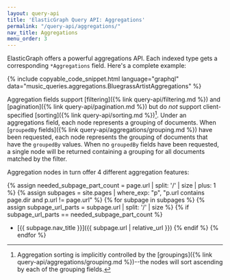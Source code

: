 ```yaml
---
layout: query-api
title: 'ElasticGraph Query API: Aggregations'
permalink: "/query-api/aggregations/"
nav_title: Aggregations
menu_order: 3
---
```

ElasticGraph offers a powerful aggregations API. Each indexed type gets a corresponding `*Aggregations` field.
Here's a complete example:

{% include copyable_code_snippet.html language="graphql" data="music_queries.aggregations.BluegrassArtistAggregations" %}

Aggregation fields support [filtering]({% link query-api/filtering.md %}) and [pagination]({% link query-api/pagination.md %})
but do _not_ support client-specified [sorting]({% link query-api/sorting.md %})[^1]. Under an aggregations field, each node
represents a grouping of documents. When [`groupedBy` fields]({% link query-api/aggregations/grouping.md %}) have been requested,
each node represents the grouping of documents that have the `groupedBy` values. When no `groupedBy` fields have been requested,
a single node will be returned containing a grouping for all documents matched by the filter.

Aggregation nodes in turn offer 4 different aggregation features:

{% assign needed_subpage_part_count = page.url | split: '/' | size | plus: 1 %}
{% assign subpages = site.pages | where_exp: "p", "p.url contains page.dir and p.url != page.url" %}
{% for subpage in subpages %}
{% assign subpage_url_parts = subpage.url | split: '/' | size %}
{% if subpage_url_parts == needed_subpage_part_count %}
* [{{ subpage.nav_title }}]({{ subpage.url | relative_url }})
{% endif %}
{% endfor %}

[^1]: Aggregation sorting is implicitly controlled by the [groupings]({% link query-api/aggregations/grouping.md %})--the
      nodes will sort ascending by each of the grouping fields.

